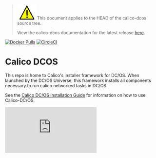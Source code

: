 <!--- master only -->
> ![warning](docs/images/warning.png) This document applies to the HEAD of the calico-dcos source tree.
>
> View the calico-dcos documentation for the latest release [here](https://github.com/projectcalico/calico-dcos/blob/1.0.0/README.md).
<!--- else
> You are viewing the calico-mesos-deployments documentation for release **release**.
<!--- end of master only -->

[![Docker Pulls](https://img.shields.io/docker/pulls/calico/node.svg)](https://hub.docker.com/r/calico/node/)
[![CircleCI](https://circleci.com/gh/projectcalico/calico-dcos.svg?style=svg)](https://circleci.com/gh/projectcalico/calico-dcos)

# Calico DCOS
This repo is home to Calico's installer framework for DC/OS. When launched by the DC/OS Universe, this framework installs all components necessary to run calico networked tasks in DC/OS.

See the [Calico DC/OS Installation Guide](https://github.com/projectcalico/calico-containers/blob/master/docs/mesos/DCOS.md) for information on how to use Calico-DC/OS.

[![Analytics](https://calico-ga-beacon.appspot.com/UA-52125893-3/calico-dcos/README.md?pixel)](https://github.com/igrigorik/ga-beacon)
